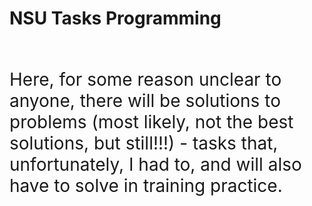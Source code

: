 <h1>NSU Tasks Programming</h1>
<br>
<p style="font-size: 28px;">Here, for some reason unclear to anyone, there will be solutions to problems (most likely, not the best solutions, but still!!!) - tasks that, unfortunately, I had to, and will also have to solve in training practice.</p>
